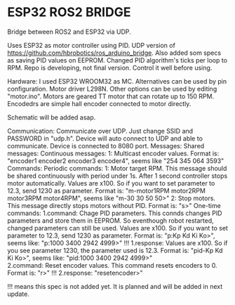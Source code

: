 # ESP32 ROS2 BRIDGE
Bridge between ROS2 and ESP32 via UDP.

Uses ESP32 as motor controller using PID.
UDP version of https://github.com/hbrobotics/ros_arduino_bridge.
Also added som specs as saving PID values on EEPROM. Changed PID algorithm's ticks per loop to RPM. 
Repo is developing, not final version. Control it well before using. 

Hardware:
  I used ESP32 WROOM32 as MC. Alternatives can be used by pin configuration.
  Motor driver L298N. Other options can be used by editing "motor.ino".
  Motors are geared TT motor that can rotate up to 150 RPM.
  Encodedrs are simple hall encoder connected to motor directly.

  Schematic will be added asap.

Communication:
  Communicate over UDP. Just change SSID and PASSWORD in "udp.h". Device will auto connect to UDP and able to communicate.
  Device is connected to 8080 port.
  Messages:
    Shared messages:
      Continuous messages:
        1: Multicast encoder values.
           Format is: "encoder1 encoder2 encoder3 encoder4", seems like "254 345 064 3593"
    Commands:
      Periodic commands:
        1: Motor target RPM. This message should be shared continuously with period under 1s. After 1 second controller stops motor automatically.
           Values are x100. So if you want to set parameter to 12.3, send 1230 as parameter.
           Format is: "m-motor1RPM motor2RPM motor3RPM motor4RPM", seems like "m-30 30 50 50>" 
        2: Stop motors. This message directly stops motors without PID.
           Format is: "s>"
      One-time commands:
        1.command: Chage PID parameters. This connds changes PID parameters and store them in EEPROM. So eventhough robot restarted, changed parameters can still be used.
                   Values are x100. So if you want to set parameter to 12.3, send 1230 as parameter.
                   Format is: "p:Kp Kd Ki Ko>", seems like: "p:1000 3400 2942 4999>"
    !!! 1.response: Values are x100. So if you see parameter 1230, the parameter used is 12.3. 
                    Format is: "pid-Kp Kd Ki Ko>", seems like: "pid:1000 3400 2942 4999>"         
        2.command: Reset encoder values. This command resets encoders to 0.
                   Format is: "r>"
    !!! 2.response: "resetencoder>"

!!! means this spec is not added yet. It is planned and will be added in next update.
